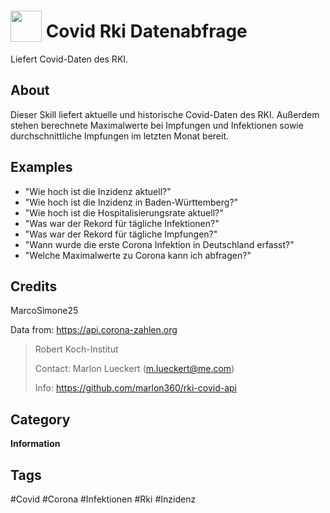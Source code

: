 # <img src="https://raw.githack.com/FortAwesome/Font-Awesome/master/svgs/solid/virus.svg" card_color="#000000" width="50" height="50" style="vertical-align:bottom"/> Covid Rki Datenabfrage
Liefert Covid-Daten des RKI.

## About
Dieser Skill liefert aktuelle und historische Covid-Daten des RKI. Außerdem stehen
berechnete Maximalwerte bei Impfungen und Infektionen sowie 
durchschnittliche Impfungen im letzten Monat bereit.

## Examples
* "Wie hoch ist die Inzidenz aktuell?"
* "Wie hoch ist die Inzidenz in Baden-Württemberg?"
* "Wie hoch ist die Hospitalisierungsrate aktuell?"
* "Was war der Rekord für tägliche Infektionen?"
* "Was war der Rekord für tägliche Impfungen?"
* "Wann wurde die erste Corona Infektion in Deutschland erfasst?"
* "Welche Maximalwerte zu Corona kann ich abfragen?"

## Credits
MarcoSimone25

Data from: https://api.corona-zahlen.org

> Robert Koch-Institut
> 
>Contact: Marlon Lueckert (m.lueckert@me.com)
>
>Info: https://github.com/marlon360/rki-covid-api

## Category
**Information**

## Tags
#Covid
#Corona
#Infektionen
#Rki
#Inzidenz


